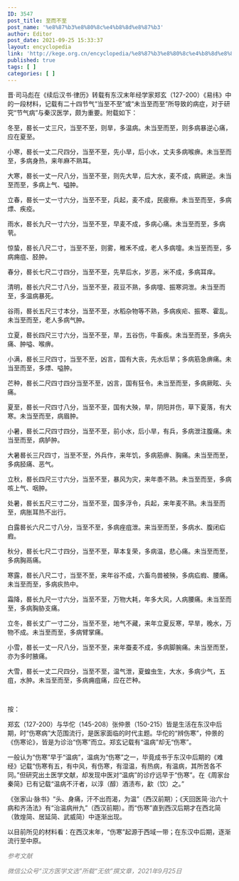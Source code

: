 ```yaml
---
ID: 3547
post_title: 至而不至
post_name: '%e8%87%b3%e8%80%8c%e4%b8%8d%e8%87%b3'
author: Editor
post_date: 2021-09-25 15:33:37
layout: encyclopedia
link: 'http://kege.org.cn/encyclopedia/%e8%87%b3%e8%80%8c%e4%b8%8d%e8%87%b3'
published: true
tags: [ ]
categories: [ ]
---
```

晋·司马彪在《续后汉书·律历》转载有东汉末年经学家郑玄（127-200）《易纬》中的一段材料，记载有二十四节气“当至不至”或“未当至而至”所导致的病症，对于研究“节气病”与秦汉医学，颇为重要。附载如下：

冬至，晷长一丈三尺，当至不至，则旱，多温病。未当至而至，则多病暴逆心痛，应在夏至。

小寒，晷长一丈二尺四分，当至不至，先小旱，后小水，丈夫多病喉痹。未当至而至，多病身热，来年麻不熟耳。

大寒，晷长一丈一尺八分，当至不至，则先大旱，后大水，麦不成，病厥逆。未当至而至，多病上气、嗌肿。

立春，晷长一丈一寸六分，当至不至，兵起，麦不成，民疲瘵。未当至而至，多病熛、疾疫。

雨水，晷长九尺一寸六分，当至不至，早麦不成，多病心痛。未当至而至，多病茕。

惊蛰，晷长八尺二寸，当至不至，则雾，稚禾不成，老人多病嚏。未当至而至，多病痈疽、胫肿。

春分，晷长七尺二寸四分，当至不至，先旱后水，岁恶，米不成，多病耳痒。

清明，晷长六尺二寸八分，当至不至，菽豆不熟，多病嚏、振寒洞泄。未当至而至，多温病暴死。

谷雨，晷长五尺三寸本分，当至不至，水稻杂物等不熟，多病疾疟、振寒、霍乱。未当至而至，老人多病气肿。

立夏，晷长四尺三寸六分，当至不至，旱，五谷伤，牛畜疾。未当至而至，多病头痛、肿嗌、喉痹。

小满，晷长三尺四寸，当至不至，凶言，国有大丧，先水后旱；多病筋急痹痛。未当至而至，多熛、嗌肿。

芒种，晷长二尺四寸四分当至不至，凶言，国有狂令。未当至而至，多病厥眩、头痛。

夏至，晷长一尺四寸八分，当至不至，国有大殃，旱，阴阳并伤，草下夏落，有大寒。未当至而至，病眉肿。

小暑，晷长二尺四寸四分，当至不至，前小水，后小旱，有兵，多病泄注腹痛。未当至而至，病胪肿。

大暑晷长三尺四寸，当至不至，外兵作，来年饥，多病筋痹、胸痛。未当至而至，多病胫痛、恶气。

立秋，晷长四尺三寸六分，当至不至，暴风为灾，来年黍不熟。未当至而至，多病咳上气、咽肿。

处暑，晷长五尺三寸二分，当至不至，国多浮令，兵起，来年麦不熟。未当至而至，病胀耳热不出行。

白露晷长六尺二寸八分，当至不至，多病痤疽泄。来当至而至，多病水、腹闭疝瘕。

秋分，晷长七尺二寸四分，当至不至，草本复荣，多病温，悲心痛。未当至而至，多病胸鬲痛。

寒露，晷长八尺二寸，当至不至，来年谷不成，六畜鸟兽被殃，多病疝瘕、腰痛。未当至而至，多病疢热中。

霜降，晷长九尺一寸六分，当至不至，万物大耗，年多大风，人病腰痛。未当至而至，多病胸胁支痛。

立冬，晷长丈广一寸二分，当至不至，地气不藏，来年立夏反寒，早旱，晚水，万物不成。未当至而至，多病臂掌痛。

小雪，晷长一丈一尺八分，当至不至，来年蚕麦不成，多病脚腕痛。未当至而至，亦为多时腋痛。

大雪，晷长一丈二尺四分，当至不至，温气泄，夏蝗虫生，大水，多病少气，五疽，水肿。未当至而至，多病痈疽痛，应在芒种。

&nbsp;

按：

郑玄（127-200）与华佗（145-208）张仲景（150-215）皆是生活在东汉中后期，时“伤寒病”大范围流行，是医家面临的时代主题。华佗的“辨伤寒”，仲景的《伤寒论》，皆是为诊治“伤寒”而立。郑玄记载有“温病”却无“伤寒”。

一般认为“伤寒”早于“温病”，温病为“伤寒”之一，毕竟成书于东汉中后期的《难经》记载“伤寒有五，有中风，有伤寒，有湿温，有热病，有温病，其所苦各不同。”但研究出土医学文献，却发现中医对“温病”的诊疗远早于“伤寒”。在《周家台秦简》已有记载“温病不汗者，以淳（醇）酒渍布，㱃（饮）之。”

《张家山·脉书》“头、身痛，汗不出而渴，为温”（西汉前期）；《天回医简·治六十病和齐汤法》有“治温病卅九”（西汉前期）。而“伤寒”直到西汉后期才在西北简（敦煌简、居延简、武威简）中逐渐出现。

以目前所见的材料看：在西汉末年，“伤寒”起源于西域一带；在东汉中后期，逐渐流行至中原。

<span style="color: #808080;"><em>参考文献</em></span>

<span style="color: #808080;"><em>微信公众号“汉方医学文选”所载“无依”撰文章，2021年9月25日</em></span>